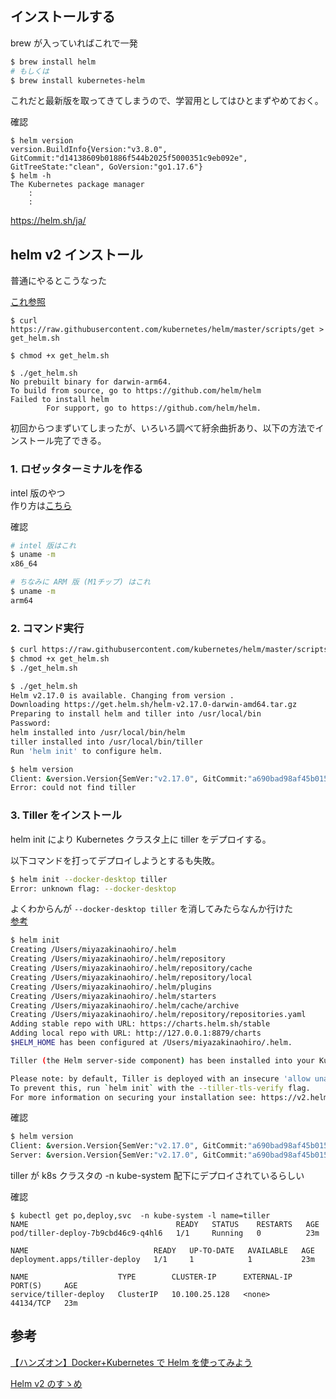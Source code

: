 ## インストールする

brew が入っていればこれで一発

```sh
$ brew install helm
# もしくは
$ brew install kubernetes-helm
```

これだと最新版を取ってきてしまうので、学習用としてはひとまずやめておく。

確認

```
$ helm version
version.BuildInfo{Version:"v3.8.0", GitCommit:"d14138609b01886f544b2025f5000351c9eb092e", GitTreeState:"clean", GoVersion:"go1.17.6"}
$ helm -h
The Kubernetes package manager
    :
    :
```

https://helm.sh/ja/

## helm v2 インストール

普通にやるとこうなった

[これ参照](https://qiita.com/ffrr55s/items/df6cb2c418bcfba66f59#:~:text=%E7%90%86%E8%A7%A3%E3%81%8F%E3%81%A0%E3%81%95%E3%81%84%E3%80%82-,1.Helm%E3%81%AE%E3%82%A4%E3%83%B3%E3%82%B9%E3%83%88%E3%83%BC%E3%83%AB,-%24%20cd%20~/downloads%0A%24%20curl)

```
$ curl https://raw.githubusercontent.com/kubernetes/helm/master/scripts/get > get_helm.sh

$ chmod +x get_helm.sh

$ ./get_helm.sh
No prebuilt binary for darwin-arm64.
To build from source, go to https://github.com/helm/helm
Failed to install helm
        For support, go to https://github.com/helm/helm.
```

初回からつまずいてしまったが、いろいろ調べて紆余曲折あり、以下の方法でインストール完了できる。

### 1. ロゼッタターミナルを作る

intel 版のやつ  
作り方は[こちら](https://qiita.com/funatsufumiya/items/cec08f1ba3387edc2eed)

確認

```sh
# intel 版はこれ
$ uname -m
x86_64

# ちなみに ARM 版 (M1チップ) はこれ
$ uname -m
arm64
```

### 2. コマンド実行

```sh
$ curl https://raw.githubusercontent.com/kubernetes/helm/master/scripts/get > get_helm.sh
$ chmod +x get_helm.sh
$ ./get_helm.sh
```

```sh
$ ./get_helm.sh
Helm v2.17.0 is available. Changing from version .
Downloading https://get.helm.sh/helm-v2.17.0-darwin-amd64.tar.gz
Preparing to install helm and tiller into /usr/local/bin
Password:
helm installed into /usr/local/bin/helm
tiller installed into /usr/local/bin/tiller
Run 'helm init' to configure helm.
```

```sh
$ helm version
Client: &version.Version{SemVer:"v2.17.0", GitCommit:"a690bad98af45b015bd3da1a41f6218b1a451dbe", GitTreeState:"clean"}
Error: could not find tiller

```

### 3. Tiller をインストール

helm init により Kubernetes クラスタ上に tiller をデプロイする。

以下コマンドを打ってデプロイしようとするも失敗。

```sh
$ helm init --docker-desktop tiller
Error: unknown flag: --docker-desktop
```

よくわからんが `--docker-desktop tiller` を消してみたらなんか行けた  
[参考](https://qiita.com/loftkun/items/853bbaabd4bf0fa96e9c#:~:text=scripts/get%20%7C%20bash-,tiller%E3%82%92%E3%82%A4%E3%83%B3%E3%82%B9%E3%83%88%E3%83%BC%E3%83%AB%E3%81%99%E3%82%8B,-helm%20init%E3%82%B3%E3%83%9E%E3%83%B3%E3%83%89)

```sh
$ helm init
Creating /Users/miyazakinaohiro/.helm
Creating /Users/miyazakinaohiro/.helm/repository
Creating /Users/miyazakinaohiro/.helm/repository/cache
Creating /Users/miyazakinaohiro/.helm/repository/local
Creating /Users/miyazakinaohiro/.helm/plugins
Creating /Users/miyazakinaohiro/.helm/starters
Creating /Users/miyazakinaohiro/.helm/cache/archive
Creating /Users/miyazakinaohiro/.helm/repository/repositories.yaml
Adding stable repo with URL: https://charts.helm.sh/stable
Adding local repo with URL: http://127.0.0.1:8879/charts
$HELM_HOME has been configured at /Users/miyazakinaohiro/.helm.

Tiller (the Helm server-side component) has been installed into your Kubernetes Cluster.

Please note: by default, Tiller is deployed with an insecure 'allow unauthenticated users' policy.
To prevent this, run `helm init` with the --tiller-tls-verify flag.
For more information on securing your installation see: https://v2.helm.sh/docs/securing_installation/
```

確認

```sh
$ helm version
Client: &version.Version{SemVer:"v2.17.0", GitCommit:"a690bad98af45b015bd3da1a41f6218b1a451dbe", GitTreeState:"clean"}
Server: &version.Version{SemVer:"v2.17.0", GitCommit:"a690bad98af45b015bd3da1a41f6218b1a451dbe", GitTreeState:"clean"}
```

tiller が k8s クラスタの -n kube-system 配下にデプロイされているらしい

確認

```
$ kubectl get po,deploy,svc  -n kube-system -l name=tiller
NAME                                 READY   STATUS    RESTARTS   AGE
pod/tiller-deploy-7b9cbd46c9-q4hl6   1/1     Running   0          23m

NAME                            READY   UP-TO-DATE   AVAILABLE   AGE
deployment.apps/tiller-deploy   1/1     1            1           23m

NAME                    TYPE        CLUSTER-IP      EXTERNAL-IP   PORT(S)     AGE
service/tiller-deploy   ClusterIP   10.100.25.128   <none>        44134/TCP   23m
```

## 参考

[【ハンズオン】Docker+Kubernetes で Helm を使ってみよう](https://qiita.com/ffrr55s/items/df6cb2c418bcfba66f59#:~:text=%E7%90%86%E8%A7%A3%E3%81%8F%E3%81%A0%E3%81%95%E3%81%84%E3%80%82-,1.Helm%E3%81%AE%E3%82%A4%E3%83%B3%E3%82%B9%E3%83%88%E3%83%BC%E3%83%AB,-%24%20cd%20~/downloads%0A%24%20curl)

[Helm v2 のすゝめ](https://qiita.com/loftkun/items/853bbaabd4bf0fa96e9c)
